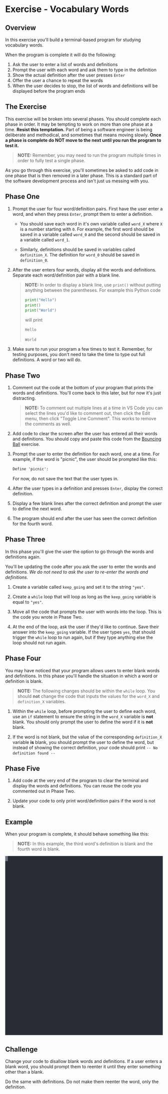 # Exercise - Vocabulary Words

## Overview

In this exercise you'll build a terminal-based program for studying vocabulary words.

When the program is complete it will do the following:

1. Ask the user to enter a list of words and definitions
1. Prompt the user with each word and ask them to type in the definition
1. Show the actual definition after the user presses `Enter`
1. Offer the user a chance to repeat the words
1. When the user decides to stop, the list of words and definitions will be displayed before the program ends

## The Exercise

This exercise will be broken into several phases. You should complete each phase in order. It may be tempting to work on more than one phase at a time. **Resist this temptation.** Part of being a software engineer is being deliberate and methodical, and sometimes that means moving slowly. **Once a phase is complete do NOT move to the next until you run the program to test it.**

> **NOTE:** Remember, you may need to run the program multiple times in order to fully test a single phase.

As you go through this exercise, you'll sometimes be asked to add code in one phase that is then removed in a later phase. This is a standard part of the software development process and isn't just us messing with you.

## Phase One

1. Prompt the user for four word/definition pairs. First have the user enter a word, and when they press `Enter`, prompt them to enter a definition.

    * You should save each word in it's own variable called `word_X` where `X` is a number starting with `0`. For example, the first word should be saved in a variable called `word_0` and the second should be saved in a variable called `word_1`.

    * Similarly, definitions should be saved in variables called `definition_X`. The definition for `word_0` should be saved in `definition_0`.

1. After the user enters four words, display all the words and definitions. Separate each word/definition pair with a blank line.

    > **NOTE:** In order to display a blank line, use `print()` without putting anything between the parentheses. For example this Python code
    > ```python
    > print("Hello")
    > print()
    > print("World")
    > ```
    > will print
    > ```text
    > Hello
    >
    > World
    > ```

1. Make sure to run your program a few times to test it. Remember, for testing purposes, you don't need to take the time to type out full definitions. A word or two will do.

## Phase Two

1. Comment out the code at the bottom of your program that prints the words and definitions. You'll come back to this later, but for now it's just distracting.

   > **NOTE:** To comment out multiple lines at a time in VS Code you can select the lines you'd like to comment out, then click the Edit menu, then click "Toggle Line Comment". This works to remove the comments as well.

1. Add code to clear the screen after the user has entered all their words and definitions. You should copy and paste this code from the [Bouncing Ball](../../session2/classroom/exercise_ball.md) exercise.

1. Prompt the user to enter the definition for each word, one at a time. For example, if the word is "picnic", the user should be prompted like this:

    ```txt
    Define 'picnic': 
    ```

    For now, do not save the text that the user types in.

1. After the user types in a definition and presses `Enter`, display the correct definition.

1. Display a few blank lines after the correct definition and prompt the user to define the next word.

1. The program should end after the user has seen the correct definition for the fourth word.

## Phase Three

In this phase you'll give the user the option to go through the words and definitions again.

You'll be updating the code after you ask the user to enter the words and definitions. _We do not need to ask the user to re-enter the words and definitions._

1. Create a variable called `keep_going` and set it to the string `"yes"`.

1. Create a `while` loop that will loop as long as the `keep_going` variable is equal to `"yes"`.

1. Move all the code that prompts the user with words into the loop. This is the code you wrote in Phase Two.

1. At the end of the loop, ask the user if they'd like to continue. Save their answer into the `keep_going` variable. If the user types `yes`, that should trigger the `while` loop to run again, but if they type anything else the loop should not run again.

## Phase Four

You may have noticed that your program allows users to enter blank words and definitions. In this phase you'll handle the situation in which a word or definition is blank.

> **NOTE:** The following changes should be within the `while` loop. You should **not** change the code that inputs the values for the `word_X` and `definition_X` variables.

1. Within the `while` loop, before prompting the user to define each word, use an `if` statement to ensure the string in the `word_X` variable is **not** blank. You should only prompt the user to define the word if it is **not** blank.

1. If the word is not blank, but the value of the corresponding `definition_X` variable **is** blank, you should prompt the user to define the word, but instead of showing the correct definition, your code should print `-- No definition found --`

## Phase Five

1. Add code at the very end of the program to clear the terminal and display the words and definitions. You can reuse the code you commented out in Phase Two.

1. Update your code to only print word/definition pairs if the word is not blank.

## Example

When your program is complete, it should behave something like this:

> **NOTE:** In this example, the third word's definition is blank and the fourth word is blank.

![Vocabulary Example](./vocabulary.svg)

## Challenge

Change your code to disallow blank words and definitions. If a user enters a blank word, you should prompt them to reenter it until they enter something other than a blank.

Do the same with definitions. Do not make them reenter the word, only the definition.
